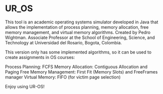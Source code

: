 # UR_OS
This tool is an academic operating systems simulator developed in Java that allows the implementation of process planning, memory allocation, free memory management, and virtual memory algorithms.
Created by Pedro Wightman. Associate Professor at the School of Engineering, Science, and Technology at Universidad del Rosario, Bogota, Colombia.

This version only has some implemented algorithms, so it can be used to create assignments in OS courses: 

Process Planning: FCFS
Memory Allocation: Contiguous Allocation and Paging
Free Memory Management: First Fit (Memory Slots) and FreeFrames manager
Virtual Memory: FIFO (for victim page selection)

Enjoy using UR-OS!
